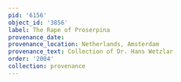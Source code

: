 ```yaml
---
pid: '6156'
object_id: '3856'
label: The Rape of Proserpina
provenance_date:
provenance_location: Netherlands, Amsterdam
provenance_text: Collection of Dr. Hans Wetzlar
order: '2004'
collection: provenance
---
```

